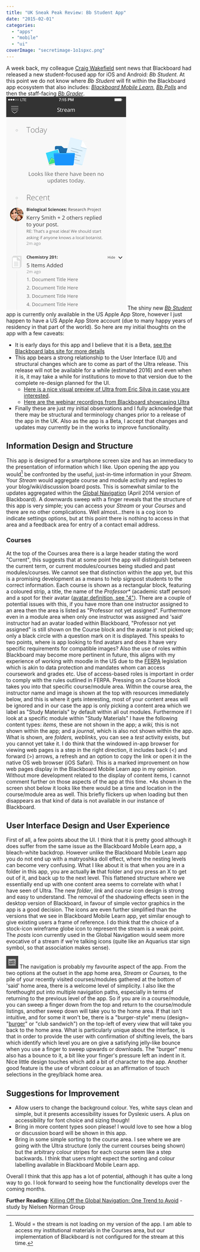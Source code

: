 ```yaml
---
title: "UK Sneak Peak Review: Bb Student App"
date: "2015-02-01"
categories: 
  - "apps"
  - "mobile"
  - "ui"
coverImage: "secretimage-1o1spxc.png"
---
```


A week back, my colleague [Craig Wakefield](http://blogs.brighton.ac.uk/cw115/2014/12/08/london-blackboard-user-group/ "Craig Wakefield Blog - related post!") sent news that Blackboard had released a new student-focused app for iOS and Android: _Bb Student_. At this point we do not know where _Bb Student_ will fit within the Blackboard app ecosystem that also includes: [_Blackboard Mobile Learn_](https://itunes.apple.com/gb/app/blackboard-mobile-learn/id376413870?mt=8 "Blackboard Mobile Learn"), [_Bb Polls_](https://itunes.apple.com/gb/app/polls-by-blackboard/id722551092?mt=8 "Bb Polls app") and then the staff-facing [_Bb Grader_](http://www.blackboard.com/bbgrader "Bb Grader at the Blackboard Site"). ![Bb Student - Stream screenshot from the US App Store](images/screen322x572.jpeg "Bb Student - Stream - linked screen shot from the US App Store")  The shiny new [_Bb Student_](https://itunes.apple.com/us/app/bb-student/id950424861?mt=8&uo=4 "Bb Student app on US App Store") app is currently only available in the US Apple App Store, however I just happen to have a US Apple App Store account (due to many happy years of residency in that part of the world). So here are my initial thoughts on the app with a few caveats:

- It is early days for this app and I believe that it is a Beta, [see the Blackboard labs site for more details](http://www.blackboard.com/sites/labs/)
- This app bears a strong relationship to the User Interface (UI) and structural changes which are to come as part of the Ultra release. This release will not be available for a while (estimated 2016) and even when it is, it may take a while for institutions to move to that version due to the complete re-design planned for the UI.
    - [Here is a nice visual preview of Ultra from Eric Silva in case you are interested](http://blog.ericsilva.me/blackboard/learn/blackboard-learn-screenshots/).
    - [Here are the webinar recordings from Blackboard showcasing Ultra](http://webinars.blackboard.com/UXSneakPeekRecording)
- Finally these are just my initial observations and I fully acknowledge that there may be structural and terminology changes prior to a release of the app in the UK. Also as the app is a Beta, I accept that changes and updates may currently be in the works to improve functionality.

## Information Design and Structure

This app is designed for a smartphone screen size and has an immediacy to the presentation of information which I like. Upon opening the app you would[^1] be confronted by the useful, just-in-time information in your _Stream._ Your _Stream_ would aggregate course and module activity and replies to your blog/wiki/discussion board posts. This is somewhat similar to the updates aggregated within the [Global Navigation](http://blogs.brighton.ac.uk/elearning/2014/06/09/whats-new-in-studentcentral/ "Global Navigation and other updates in April 2014") (April 2014 version of Blackboard). A downwards sweep with a finger reveals that the structure of this app is very simple; you can access your _Stream_ or your _Courses_ and there are no other complications. Well almost...there is a cog icon to indicate settings options, but at this point there is nothing to access in that area and a feedback area for entry of a contact email address.

### Courses

At the top of the Courses area there is a large header stating the word "Current", this suggests that at some point the app will distinguish between the current term, or current modules/courses being studied and past modules/courses. We cannot see that distinction within the app yet, but this is a promising development as a means to help signpost students to the correct information. Each course is shown as a rectangular block, featuring a coloured strip, a title, the name of the _Professor\*_ (academic staff person) and a spot for their avatar ([avatar definition, see "4"](http://www.merriam-webster.com/dictionary/avatar "avatar definition")). There are a couple of potential issues with this, if you have more than one instructor assigned to an area then the area is listed as "Professor not yet assigned". Furthermore even in a module area when only one instructor was assigned and 'said' instructor had an avatar loaded within Blackboard, "Professor not yet assigned" is still shown on the Course block and the avatar is not picked up; only a black circle with a question mark on it is displayed. This speaks to two points, where is app looking to find avatars and does it have very specific requirements for compatible images? Also the use of roles within Blackboard may become more pertinent in future, this aligns with my experience of working with moodle in the US due to the [FERPA](http://www2.ed.gov/policy/gen/guid/fpco/ferpa/index.html "FERPA information") legislation which is akin to data protection and mandates whom can access coursework and grades etc. Use of access-based roles is important in order to comply with the rules outlined in FERPA. Pressing on a Course block takes you into that specific course/module area. Within the course area, the instructor name and image is shown at the top with resources immediately below, and this is where it gets interesting, most of your content areas will be ignored and in our case the app is only picking a content area which we label as "Study Materials" by default within all out modules. Furthermore if I look at a specific module within "Study Materials" I have the following content types: _items,_ these are not shown in the app; a _wiki,_ this is not shown within the app; and a _journal_, which is also not shown within the app. What is shown, are _folders, weblinks_, you can see a _test_ activity exists, but you cannot yet take it. I do think that the windowed in-app browser for viewing web pages is a step in the right direction, it includes back (<) and forward (>) arrows, a refresh and an option to copy the link or open it in the native OS web browser (iOS Safari). This is a marked improvement on how web pages display in the Blackboard Mobile Learn app in my opinion. Without more development related to the display of content items, I cannot comment further on those aspects of the app at this time. \*As shown in the screen shot below it looks like there would be a time and location in the course/module area as well. This briefly flickers up when loading but then disappears as that kind of data is not available in our instance of Blackboard.

## User Interface Design and User Experience

First of all, a few points about the UI. I think that it is pretty good although it does suffer from the same issue as the Blackboard Mobile Learn app, a bleach-white backdrop. However unlike the Blackboard Mobile Learn app you do not end up with a matryoshka doll effect, where the nesting levels can become very confusing. What I like about it is that when you are in a folder in this app, you are actually **in** that folder and you press an X to get out of it, and back up to the next level. This flattened structure where we essentially end up with one content area seems to correlate with what I have seen of Ultra. The new _folder_, _link_ and _course_ icon design is strong and easy to understand. The removal of the shadowing effects seen in the desktop version of Blackboard, in favour of simple vector graphics in the app is a good decision. The icons are even further simplified than the versions that we see in Blackboard Mobile Learn app, yet similar enough to give existing users a frame of reference. I do think that the choice of a stock-icon wireframe globe icon to represent the stream is a weak point. The _posts_ icon currently used in the Global Navigation would seem more evocative of a stream if we're talking icons (quite like an Aquarius star sign symbol, so that association makes sense). 

![posts icon - from Blackboard Global Navigation](images/gn_activity_stream-2ebbhqg.png "posts icon - from Global Navigation")
The navigation is probably my favourite aspect of the app. From the two options at the outset in the app home area, _Stream_ or _Courses,_ to the pile of your recently visited courses/modules gathered at the bottom of 'said' home area, there is a welcome level of simplicity. I also like the forethought put into multiple navigation paths, especially in terms of returning to the previous level of the app. So if you are in a course/module, you can sweep a finger down from the top and return to the course/module listings, another sweep down will take you to the home area. If that isn't intuitive, and for some it won't be, there is a "burger-style" menu (design~ "[burger](http://jvandenrym.me/2014/10/10/the-beefy-icon/ "Burger icon - Johan Van Dem Rym's Site")" or "club sandwich") on the top-left of every view that will take you back to the home area. What is particularly unique about the interface, is that in order to provide the user with confirmation of shifting levels, the bars which identify which level you are on give a satisfying jelly-like bounce when you use a finger to sweep upwards or downloads. The "burger" menu also has a bounce to it, a bit like your finger's pressure left an indent in it. Nice little design touches which add a bit of character to the app. Another good feature is the 
use of vibrant colour as an affirmation of touch selections in the grey/black home area.

## Suggestions for Improvement

- Allow users to change the background colour. Yes, white says clean and simple, but it presents accessibility issues for Dyslexic users. A plus on accessibility for font choice and sizing though!
- Bring in more content types soon please! I would love to see how a blog or discussion board will be shown in this app.
- Bring in some simple sorting to the course area. I see where we are going with the Ultra structure (only the current courses being shown) but the arbitrary colour stripes for each course seem like a step backwards. I think that users might expect the sorting and colour labelling available in Blackboard Mobile Learn app.

Overall I think that this app has a lot of potential, although it has quite a long way to go. I look forward to seeing how the functionality develops over the coming months. 

**Further Reading:** [Killing Off the Global Navigation: One Trend to Avoid](http://www.nngroup.com/articles/killing-global-navigation-one-trend-avoid/ "Nielsen Norman Group study") - study by Nielsen Norman Group


[^1]: Would = the stream is not loading on my version of the app. I am able to access my institutional materials in the Courses area, but our implementation of Blackboard is not configured for the stream at this time.